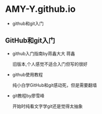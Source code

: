 # AMY-Y.github.io
<html>
<head>
<meta charset="utf-8">
</head>
<body>
  <ul>
    <li id="git-hub">github和git入门</li>
  </ul>
  <h2 href="#git-hub">GitHub和git入门</h2>
  <ul>
    <li>
     <a http="http://www.worldhello.net/gotgit/">github入门指南by蒋鑫大大</a>
     <a http="http://www.worldhello.net/gotgit/">蒋鑫</a>
     <p>旧版本,个人感觉不适合入门但写的很好</p> 
    </li>
    <li>
      <a http="https://m.youtube.com/playlist?list=PL8LR_PrSuIRh57eeYlY9vhv9dRYmTsErB">github使用教程</a>
      <p>纯小白学GitHub和git感动死，但是需要翻墙</p>
    </li>
    <li>
      <a http="https://www.liaoxuefeng.com/">git教程by廖雪峰</a>
      <p>开始时纯看文字学git还是觉得太抽象</p>
    </li>
  </ul>
 
</body>
</html>
